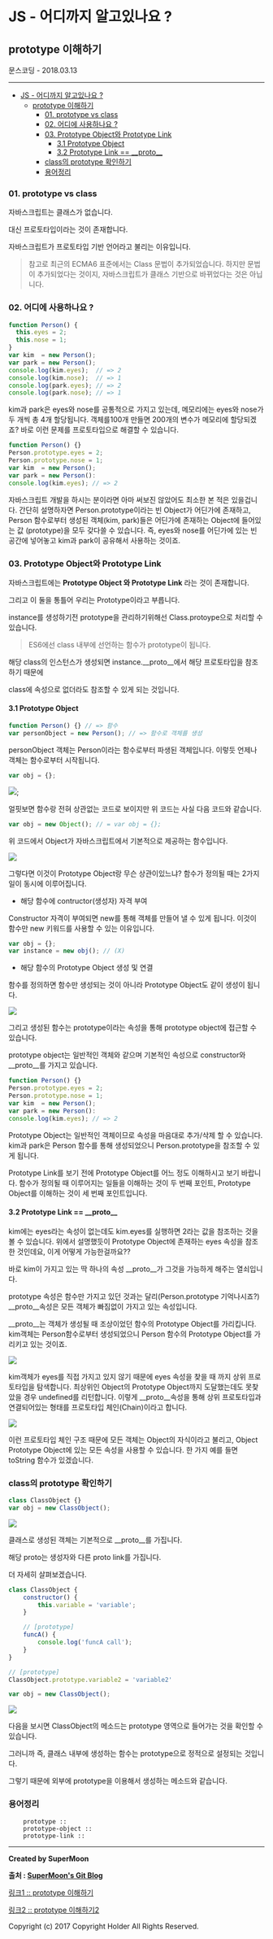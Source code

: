 # JS - 어디까지 알고있나요 ?
## prototype 이해하기
<div class="pull-right"> 문스코딩 - 2018.03.13 </div>

---

<!-- @import "[TOC]" {cmd="toc" depthFrom=1 depthTo=6 orderedList=false} -->
<!-- code_chunk_output -->

* [JS - 어디까지 알고있나요 ?](#js-어디까지-알고있나요)
	* [prototype 이해하기](#prototype-이해하기)
		* [01. prototype vs class](#01-prototype-vs-class)
		* [02. 어디에 사용하나요 ?](#02-어디에-사용하나요)
		* [03. Prototype Object와 Prototype Link](#03-prototype-object와-prototype-link)
			* [3.1 Prototype Object](#31-prototype-object)
			* [3.2 Prototype Link == \_\_proto\_\_](#32-prototype-link-__proto__)
		* [class의 prototype 확인하기](#class의-prototype-확인하기)
		* [용어정리](#용어정리)

<!-- /code_chunk_output -->



### 01. prototype vs class

자바스크립트는 클래스가 없습니다.

대신 프로토타입이라는 것이 존재합니다.

자바스크립트가 프로토타입 기반 언어라고 불리는 이유입니다.

> 참고로 최근의 ECMA6 표준에서는 Class 문법이 추가되었습니다.
> 하지만 문법이 추가되었다는 것이지, 자바스크립트가 클래스 기반으로 바뀌었다는 것은 아닙니다.






### 02. 어디에 사용하나요 ?

```js
function Person() {
  this.eyes = 2;
  this.nose = 1;
}
var kim  = new Person();
var park = new Person();
console.log(kim.eyes);  // => 2
console.log(kim.nose);  // => 1
console.log(park.eyes); // => 2
console.log(park.nose); // => 1
```

kim과 park은 eyes와 nose를 공통적으로 가지고 있는데,
메모리에는 eyes와 nose가 두 개씩 총 4개 할당됩니다.
객체를100개 만들면 200개의 변수가 메모리에 할당되겠죠?
바로 이런 문제를 프로토타입으로 해결할 수 있습니다.

```js
function Person() {}
Person.prototype.eyes = 2;
Person.prototype.nose = 1;
var kim  = new Person();
var park = new Person():
console.log(kim.eyes); // => 2
```

자바스크립트 개발을 하시는 분이라면 아마 써보진 않았어도 최소한 본 적은 있을겁니다.
간단히 설명하자면 Person.prototype이라는 빈 Object가 어딘가에 존재하고,
Person 함수로부터 생성된 객체(kim, park)들은
어딘가에 존재하는 Object에 들어있는 값 (prototype)을 모두 갖다쓸 수 있습니다.
즉, eyes와 nose를 어딘가에 있는 빈 공간에 넣어놓고 kim과 park이 공유해서 사용하는 것이죠.






### 03. Prototype Object와 Prototype Link

자바스크립트에는 **Prototype Object 와 Prototype Link** 라는 것이 존재합니다.

그리고 이 둘을 통틀어 우리는 Prototype이라고 부릅니다.

instance를 생성하기전 prototype을 관리하기위해선 Class.protoype으로 처리할 수 있습니다.

> ES6에선 class 내부에 선언하는 함수가 prototype이 됩니다.

해당 class의 인스턴스가 생성되면 instance.\_\_proto\_\_에서 해당 프로토타입을 참조하기 때문에

class에 속성으로 없더라도 참조할 수 있게 되는 것입니다.

#### 3.1 Prototype Object

```js
function Person() {} // => 함수
var personObject = new Person(); // => 함수로 객체를 생성
```
personObject 객체는 Person이라는 함수로부터 파생된 객체입니다.
이렇듯 언제나 객체는 함수로부터 시작됩니다.

```js
var obj = {};
```
![](./img/prototype_1.png);

얼핏보면 함수랑 전혀 상관없는 코드로 보이지만 위 코드는 사실 다음 코드와 같습니다.

```js
var obj = new Object(); // = var obj = {};
```
위 코드에서 Object가 자바스크립트에서 기본적으로 제공하는 함수입니다.

![](./img/prototype_2.png)

그렇다면 이것이 Prototype Object랑 무슨 상관이있느냐? 함수가 정의될 때는 2가지 일이 동시에 이루어집니다.

- 해당 함수에 contructor(생성자) 자격 부여

Constructor 자격이 부여되면 new를 통해 객체를 만들어 낼 수 있게 됩니다.
이것이 함수만 new 키워드를 사용할 수 있는 이유입니다.

```js
var obj = {};
var instance = new obj(); // (X)
```

- 해당 함수의 Prototype Object 생성 및 연결

함수를 정의하면 함수만 생성되는 것이 아니라 Prototype Object도 같이 생성이 됩니다.

![](./img/prototype.png)

그리고 생성된 함수는 prototype이라는 속성을 통해 prototype object에 접근할 수 있습니다.

prototype object는 일반적인 객체와 같으며 기본적인 속성으로 constructor와 \_\_proto\_\_를 가지고 있습니다.

```js
function Person() {}
Person.prototype.eyes = 2;
Person.prototype.nose = 1;
var kim  = new Person();
var park = new Person():
console.log(kim.eyes); // => 2
```

Prototype Object는 일반적인 객체이므로 속성을 마음대로 추가/삭제 할 수 있습니다.
kim과 park은 Person 함수를 통해 생성되었으니 Person.prototype을 참조할 수 있게 됩니다.

Prototype Link를 보기 전에 Prototype Object를 어느 정도 이해하시고 보기 바랍니다.
함수가 정의될 때 이루어지는 일들을 이해하는 것이 두 번째 포인트,
Prototype Object를 이해하는 것이 세 번째 포인트입니다.

#### 3.2 Prototype Link == \_\_proto\_\_

kim에는 eyes라는 속성이 없는데도 kim.eyes를 실행하면 2라는 값을 참조하는 것을 볼 수 있습니다.
위에서 설명했듯이 Prototype Object에 존재하는 eyes 속성을 참조한 것인데요, 이게 어떻게 가능한걸까요??

바로 kim이 가지고 있는 딱 하나의 속성 \_\_proto\_\_가 그것을 가능하게 해주는 열쇠입니다.

prototype 속성은 함수만 가지고 있던 것과는 달리(Person.prototype 기억나시죠?)
\_\_proto\_\_속성은 모든 객체가 빠짐없이 가지고 있는 속성입니다.

\_\_proto\_\_는 객체가 생성될 때 조상이었던 함수의 Prototype Object를 가리킵니다.
kim객체는 Person함수로부터 생성되었으니 Person 함수의 Prototype Object를 가리키고 있는 것이죠.

![](./img/prototype_link.png)

kim객체가 eyes를 직접 가지고 있지 않기 때문에 eyes 속성을 찾을 때 까지 상위 프로토타입을 탐색합니다.
최상위인 Object의 Prototype Object까지 도달했는데도 못찾았을 경우 undefined를 리턴합니다.
이렇게 \_\_proto\_\_속성을 통해 상위 프로토타입과 연결되어있는 형태를 프로토타입 체인(Chain)이라고 합니다.

![](./img/prototype_chain.png)

이런 프로토타입 체인 구조 때문에 모든 객체는 Object의 자식이라고 불리고,
Object Prototype Object에 있는 모든 속성을 사용할 수 있습니다.
한 가지 예를 들면 toString 함수가 있겠습니다.

### class의 prototype 확인하기

```js
class ClassObject {}
var obj = new ClassObject();
```

![](./img/prototype_3.png)

클래스로 생성된 객체는 기본적으로 \_\_proto\_\_를 가집니다.

해당 proto는 생성자와 다른 proto link를 가집니다.

더 자세히 살펴보겠습니다.

```js
class ClassObject {
    constructor() {
        this.variable = 'variable';
    }

    // [prototype]
    funcA() {
        console.log('funcA call');
    }
}

// [prototype]
ClassObject.prototype.variable2 = 'variable2'

var obj = new ClassObject();
```

![](./img/prototype_class.png)

다음을 보시면 ClassObject의 메소드는 prototype 영역으로 들어가는 것을 확인할 수 있습니다.

그러니까 즉, 클래스 내부에 생성하는 함수는 prototype으로 정적으로 설정되는 것입니다.

그렇기 때문에 외부에 prototype을 이용해서 생성하는 메소드와 같습니다.

### 용어정리
```
    prototype ::
    prototype-object ::
    prototype-link ::
```

---

**Created by SuperMoon**

**출처 : [SuperMoon's Git Blog](https://github.com/jm921106)**

[링크1 :: prototype 이해하기 ](https://medium.com/@bluesh55/javascript-prototype-%EC%9D%B4%ED%95%B4%ED%95%98%EA%B8%B0-f8e67c286b67)

[링크2 :: prototype 이해하기2](http://www.nextree.co.kr/p7323/)

Copyright (c) 2017 Copyright Holder All Rights Reserved.
